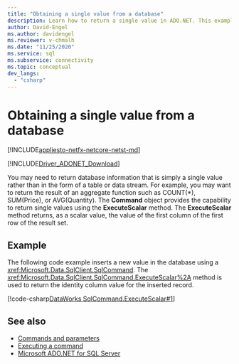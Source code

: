 ```yaml
---
title: "Obtaining a single value from a database"
description: Learn how to return a single value in ADO.NET. This example code returns the identity column value for an inserted record.
author: David-Engel
ms.author: davidengel
ms.reviewer: v-chmalh
ms.date: "11/25/2020"
ms.service: sql
ms.subservice: connectivity
ms.topic: conceptual
dev_langs:
  - "csharp"
---
```

# Obtaining a single value from a database

[!INCLUDE[appliesto-netfx-netcore-netst-md](../../includes/appliesto-netfx-netcore-netst-md.md)]

[!INCLUDE[Driver_ADONET_Download](../../includes/driver_adonet_download.md)]

You may need to return database information that is simply a single value rather than in the form of a table or data stream. For example, you may want to return the result of an aggregate function such as COUNT(\*), SUM(Price), or AVG(Quantity). The **Command** object provides the capability to return single values using the **ExecuteScalar** method. The **ExecuteScalar** method returns, as a scalar value, the value of the first column of the first row of the result set.

## Example

The following code example inserts a new value in the database using a <xref:Microsoft.Data.SqlClient.SqlCommand>. The <xref:Microsoft.Data.SqlClient.SqlCommand.ExecuteScalar%2A> method is used to return the identity column value for the inserted record.

[!code-csharp[DataWorks SqlCommand.ExecuteScalar#1](~/../sqlclient/doc/samples/SqlCommand_ExecuteScalar_Return_Id.cs#1)]

## See also

- [Commands and parameters](commands-parameters.md)
- [Executing a command](execute-command.md)
- [Microsoft ADO.NET for SQL Server](microsoft-ado-net-sql-server.md)
